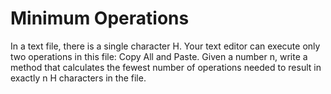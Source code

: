 # Minimum Operations

In a text file, there is a single character H. Your text editor can execute only two operations in this 
file: Copy All and Paste. Given a number n, write a method that calculates the fewest number of operations needed to result in exactly n H characters in the file.
